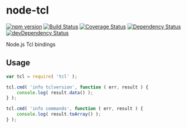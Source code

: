 node-tcl
========

[![npm version](https://badge.fury.io/js/tcl.svg)](http://badge.fury.io/js/tcl)
[![Build Status](https://travis-ci.org/nukedzn/node-tcl.svg)](https://travis-ci.org/nukedzn/node-tcl)
[![Coverage Status](https://coveralls.io/repos/nukedzn/node-tcl/badge.svg)](https://coveralls.io/r/nukedzn/node-tcl)
[![Dependency Status](https://david-dm.org/nukedzn/node-tcl.svg)](https://david-dm.org/nukedzn/node-tcl)
[![devDependency Status](https://david-dm.org/nukedzn/node-tcl/dev-status.svg)](https://david-dm.org/nukedzn/node-tcl#info=devDependencies)

Node.js Tcl bindings

## Usage

``` js
var tcl = require( 'tcl' );

tcl.cmd( 'info tclversion', function ( err, result ) {
	console.log( result.data() );
} );

tcl.cmd( 'info commands', function ( err, result ) {
	console.log( result.toArray() );
} );
```

